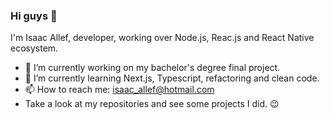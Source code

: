 ### Hi guys 👋
I'm Isaac Allef, developer, working over Node.js, Reac.js and React Native ecosystem.
- 🔭 I’m currently working on my bachelor's degree final project.
- 🌱 I’m currently learning Next.js, Typescript, refactoring and clean code.
- 📫 How to reach me: isaac_allef@hotmail.com
- Take a look at my repositories and see some projects I did. :wink:
<!--
**isaac-allef/isaac-allef** is a ✨ _special_ ✨ repository because its `README.md` (this file) appears on your GitHub profile.

Here are some ideas to get you started:

- 🔭 I’m currently working on ...
- 🌱 I’m currently learning ...
- 👯 I’m looking to collaborate on ...
- 🤔 I’m looking for help with ...
- 💬 Ask me about ...
- 📫 How to reach me: ...
- 😄 Pronouns: ...
- ⚡ Fun fact: ...
-->
